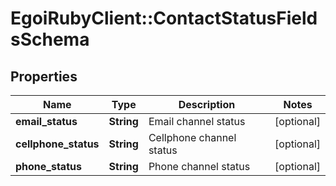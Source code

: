 # EgoiRubyClient::ContactStatusFieldsSchema

## Properties
Name | Type | Description | Notes
------------ | ------------- | ------------- | -------------
**email_status** | **String** | Email channel status | [optional] 
**cellphone_status** | **String** | Cellphone channel status | [optional] 
**phone_status** | **String** | Phone channel status | [optional] 


